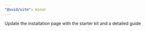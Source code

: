 ```yaml
---
"@suid/site": minor
---
```


Update the installation page with the starter kit and a detailed guide
